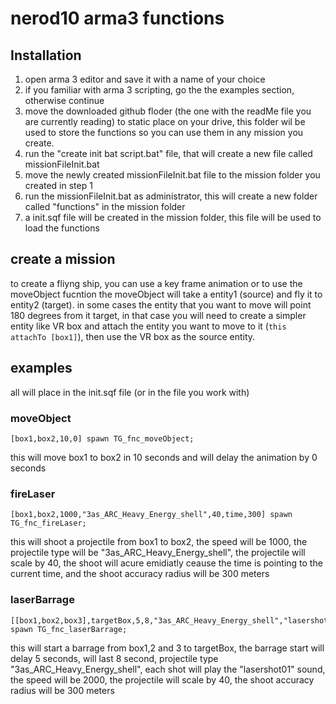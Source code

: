 # nerod10 arma3 functions

## Installation
1. open arma 3 editor and save it with a name of your choice
2. if you familiar with arma 3 scripting, go the the examples section, otherwise continue
3. move the downloaded github floder (the one with the readMe file you are currently reading) to static place on your drive, this folder wil be used to store the functions so you can use them in any mission you create.
3. run the "create init bat script.bat" file, that will create a new file called missionFileInit.bat
4. move the newly created missionFileInit.bat file to the mission folder you created in step 1
5. run the missionFileInit.bat as administrator, this will create a new folder called "functions" in the mission folder
6. a init.sqf file will be created in the mission folder, this file will be used to load the functions

## create a mission
to create a fliyng ship, you can use a key frame animation or to use the moveObject fucntion
the moveObject will take a entity1 (source) and fly it to entity2 (target).
in some cases the entity that you want to move will point 180 degrees from it target, in that case you will need to create a simpler entity like VR box and attach the entity you want to move to it (`this attachTo [box1]`), then use the VR box as the source entity.


## examples

all will place in the init.sqf file (or in the file you work with)
### moveObject

```
[box1,box2,10,0] spawn TG_fnc_moveObject;
```

this will move box1 to box2 in 10 seconds and will delay the animation by 0 seconds

### fireLaser
```
[box1,box2,1000,"3as_ARC_Heavy_Energy_shell",40,time,300] spawn TG_fnc_fireLaser;
```
this will shoot a projectile from box1 to box2, the speed will be 1000, the projectile type will be "3as_ARC_Heavy_Energy_shell", the projectile will scale by 40, the shoot will acure emidiatly ceause the time is pointing to the current time, and the shoot accuracy radius will be 300 meters

### laserBarrage
```
[[box1,box2,box3],targetBox,5,8,"3as_ARC_Heavy_Energy_shell","lasershot01",2000,40,300] spawn TG_fnc_laserBarrage;
```
this will start a barrage from box1,2 and 3 to targetBox, the barrage start will delay 5 seconds, will last 8 second, projectile type "3as_ARC_Heavy_Energy_shell", each shot will play the "lasershot01" sound, the speed will be 2000, the projectile will scale by 40, the shoot accuracy radius will be 300 meters


